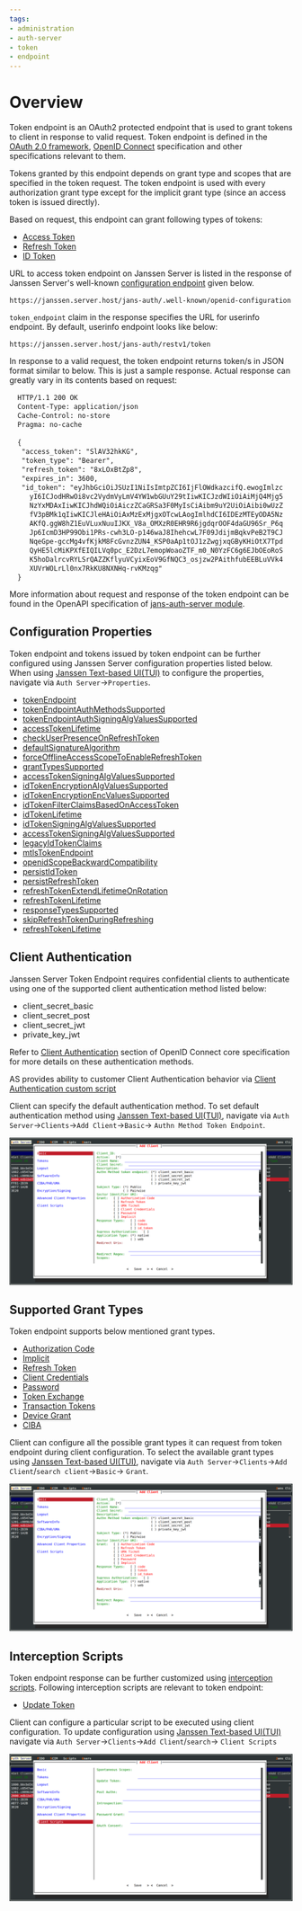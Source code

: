 ```yaml
---
tags:
- administration
- auth-server
- token
- endpoint
---
```


# Overview

Token endpoint is an OAuth2 protected endpoint that is used to grant tokens to client in response to valid request.
Token endpoint is defined in the [OAuth 2.0 framework](https://datatracker.ietf.org/doc/html/rfc6749), 
[OpenID Connect](https://openid.net/specs/openid-connect-core-1_0.html) specification and other specifications relevant
to them. 

Tokens granted by this endpoint depends on grant type and scopes that are specified in the token request. The token
endpoint is used with every authorization grant type except for the implicit grant type (since an access token is issued 
directly). 

Based on request, this endpoint can grant following types of tokens:

- [Access Token](https://datatracker.ietf.org/doc/html/rfc6749#section-1.4)
- [Refresh Token](https://datatracker.ietf.org/doc/html/rfc6749#section-1.5)
- [ID Token](https://openid.net/specs/openid-connect-core-1_0.html#IDToken)


URL to access token endpoint on Janssen Server is listed in the response of Janssen Server's well-known
[configuration endpoint](./configuration.md) given below.

```text
https://janssen.server.host/jans-auth/.well-known/openid-configuration
```

`token_endpoint` claim in the response specifies the URL for userinfo endpoint. By default, userinfo endpoint looks
like below:

```
https://janssen.server.host/jans-auth/restv1/token
```

In response to a valid request, the token endpoint returns token/s in JSON format similar to below. This is just a 
sample response. Actual response can greatly vary in its contents based on request:

```
  HTTP/1.1 200 OK
  Content-Type: application/json
  Cache-Control: no-store
  Pragma: no-cache

  {
   "access_token": "SlAV32hkKG",
   "token_type": "Bearer",
   "refresh_token": "8xLOxBtZp8",
   "expires_in": 3600,
   "id_token": "eyJhbGciOiJSUzI1NiIsImtpZCI6IjFlOWdkazcifQ.ewogImlzc
     yI6ICJodHRwOi8vc2VydmVyLmV4YW1wbGUuY29tIiwKICJzdWIiOiAiMjQ4Mjg5
     NzYxMDAxIiwKICJhdWQiOiAiczZCaGRSa3F0MyIsCiAibm9uY2UiOiAibi0wUzZ
     fV3pBMk1qIiwKICJleHAiOiAxMzExMjgxOTcwLAogImlhdCI6IDEzMTEyODA5Nz
     AKfQ.ggW8hZ1EuVLuxNuuIJKX_V8a_OMXzR0EHR9R6jgdqrOOF4daGU96Sr_P6q
     Jp6IcmD3HP99Obi1PRs-cwh3LO-p146waJ8IhehcwL7F09JdijmBqkvPeB2T9CJ
     NqeGpe-gccMg4vfKjkM8FcGvnzZUN4_KSP0aAp1tOJ1zZwgjxqGByKHiOtX7Tpd
     QyHE5lcMiKPXfEIQILVq0pc_E2DzL7emopWoaoZTF_m0_N0YzFC6g6EJbOEoRoS
     K5hoDalrcvRYLSrQAZZKflyuVCyixEoV9GfNQC3_osjzw2PAithfubEEBLuVVk4
     XUVrWOLrLl0nx7RkKU8NXNHq-rvKMzqg"
  }
```

More information about request and response of the token endpoint can be found in
the OpenAPI specification of [jans-auth-server module](https://gluu.org/swagger-ui/?url=https://raw.githubusercontent.com/JanssenProject/jans/vreplace-janssen-version/jans-auth-server/docs/swagger.yaml#/Token/post-token).

## Configuration Properties

Token endpoint and tokens issued by token endpoint can be further configured using Janssen Server configuration properties listed below. When using
[Janssen Text-based UI(TUI)](../../config-guide/config-tools/jans-tui/README.md) to configure the properties,
navigate via `Auth Server`->`Properties`.

- [tokenEndpoint](../../reference/json/properties/janssenauthserver-properties.md#tokenendpoint)
- [tokenEndpointAuthMethodsSupported](../../reference/json/properties/janssenauthserver-properties.md#tokenendpointauthmethodssupported)
- [tokenEndpointAuthSigningAlgValuesSupported](../../reference/json/properties/janssenauthserver-properties.md#tokenendpointauthsigningalgvaluessupported)
- [accessTokenLifetime](../../reference/json/properties/janssenauthserver-properties.md#accesstokenlifetime)
- [checkUserPresenceOnRefreshToken](../../reference/json/properties/janssenauthserver-properties.md#checkuserpresenceonrefreshtoken)
- [defaultSignatureAlgorithm](../../reference/json/properties/janssenauthserver-properties.md#defaultsignaturealgorithm)
- [forceOfflineAccessScopeToEnableRefreshToken](../../reference/json/properties/janssenauthserver-properties.md#forceofflineaccessscopetoenablerefreshtoken)
- [grantTypesSupported](../../reference/json/properties/janssenauthserver-properties.md#granttypessupported)
- [accessTokenSigningAlgValuesSupported](../../reference/json/properties/janssenauthserver-properties.md#accesstokensigningalgvaluessupported)
- [idTokenEncryptionAlgValuesSupported](../../reference/json/properties/janssenauthserver-properties.md#idtokenencryptionalgvaluessupported)
- [idTokenEncryptionEncValuesSupported](../../reference/json/properties/janssenauthserver-properties.md#idtokenencryptionencvaluessupported)
- [idTokenFilterClaimsBasedOnAccessToken](../../reference/json/properties/janssenauthserver-properties.md#idtokenfilterclaimsbasedonaccesstoken)
- [idTokenLifetime](../../reference/json/properties/janssenauthserver-properties.md#idtokenlifetime)
- [idTokenSigningAlgValuesSupported](../../reference/json/properties/janssenauthserver-properties.md#idtokensigningalgvaluessupported)
- [accessTokenSigningAlgValuesSupported](../../reference/json/properties/janssenauthserver-properties.md#accesstokensigningalgvaluessupported)
- [legacyIdTokenClaims](../../reference/json/properties/janssenauthserver-properties.md#legacyidtokenclaims)
- [mtlsTokenEndpoint](../../reference/json/properties/janssenauthserver-properties.md#mtlstokenendpoint)
- [openidScopeBackwardCompatibility](../../reference/json/properties/janssenauthserver-properties.md#openidscopebackwardcompatibility)
- [persistIdToken](../../reference/json/properties/janssenauthserver-properties.md#persistidtoken)
- [persistRefreshToken](../../reference/json/properties/janssenauthserver-properties.md#persistrefreshtoken)
- [refreshTokenExtendLifetimeOnRotation](../../reference/json/properties/janssenauthserver-properties.md#refreshtokenextendlifetimeonrotation)
- [refreshTokenLifetime](../../reference/json/properties/janssenauthserver-properties.md#refreshtokenlifetime)
- [responseTypesSupported](../../reference/json/properties/janssenauthserver-properties.md#responsetypessupported)
- [skipRefreshTokenDuringRefreshing](../../reference/json/properties/janssenauthserver-properties.md#skiprefreshtokenduringrefreshing)
- [refreshTokenLifetime](../../reference/json/properties/janssenauthserver-properties.md#refreshtokenlifetime)

## Client Authentication

Janssen Server Token Endpoint requires confidential clients to authenticate using one of the supported client
authentication method listed below:

- client_secret_basic
- client_secret_post
- client_secret_jwt
- private_key_jwt

Refer to [Client Authentication](https://openid.net/specs/openid-connect-core-1_0.html#ClientAuthentication) section of OpenID
Connect core specification for more details on these authentication methods.

AS provides ability to customer Client Authentication behavior via [Client Authentication custom script](../../../admin/developer/scripts/client-authn.md)

Client can specify the default authentication method. To set default authentication method using
[Janssen Text-based UI(TUI)](../../config-guide/config-tools/jans-tui/README.md),
navigate via `Auth Server`->`Clients`->`Add Client`->`Basic`-> `Authn Method Token Endpoint`.

![](../../../assets/image-tui-client-registration-basic.png)


## Supported Grant Types

Token endpoint supports below mentioned grant types. 

- [Authorization Code](../oauth-features/auth-code-grant.md)
- [Implicit](../oauth-features/implicit-grant.md)
- [Refresh Token](../oauth-features/README.md)
- [Client Credentials](../oauth-features/client-credential-grant.md)
- [Password](../oauth-features/password-grant.md)
- [Token Exchange](../oauth-features/token-exchange.md)
- [Transaction Tokens](../tokens/oauth-tx-tokens.md)
- [Device Grant](../oauth-features/device-grant.md)
- [CIBA](./backchannel-authentication.md)

Client can configure all the possible grant types it can request from token endpoint during client configuration.
To select the available grant types using
[Janssen Text-based UI(TUI)](../../config-guide/config-tools/jans-tui/README.md),
navigate via `Auth Server`->`Clients`->`Add Client`/`search client`->`Basic`-> `Grant`. 

![](../../../assets/image-tui-client-registration-basic.png)

## Interception Scripts

Token endpoint response can be further customized using [interception scripts](../../developer/interception-scripts.md).
Following interception scripts are relevant to token endpoint:

- [Update Token](../../developer/scripts/update-token.md)

Client can configure a particular script to be executed using client configuration. To update configuration using
[Janssen Text-based UI(TUI)](../../config-guide/config-tools/jans-tui/README.md) navigate via `Auth Server`->`Clients`->`Add Client`/`search`->
`Client Scripts`

![](../../../assets/image-tui-client-registration-scripts.png)
